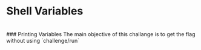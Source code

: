 # Shell Variables
<br>
### Printing Variables
The main objective of this challange is to get the flag without using `challenge/run`
